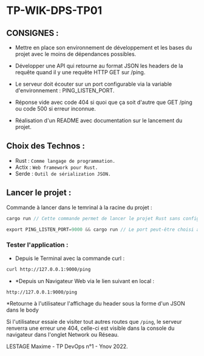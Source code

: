 # TP-WIK-DPS-TP01

## CONSIGNES :

- Mettre en place son environnement de développement et les bases du projet avec le moins de dépendances possibles.
- Développer une API qui retourne au format JSON les headers de la requête quand il y une requête HTTP GET sur /ping.
- Le serveur doit écouter sur un port configurable via la variable d'environnement : PING_LISTEN_PORT.

- Réponse vide avec code 404 si quoi que ça soit d'autre que GET /ping ou code 500 si erreur inconnue.
- Réalisation d'un README avec documentation sur le lancement du projet.

## Choix des Technos :

- Rust : `Comme langage de programmation.`
- Actix : `Web framework pour Rust.`
- Serde : `Outil de sérialization JSON.`

## Lancer le projet :

Commande à lancer dans le temrinal à la racine du projet :

```rs
cargo run // Cette commande permet de lancer le projet Rust sans configurer le port (par défaut 8080).
```

```rs
export PING_LISTEN_PORT=9000 && cargo run // Le port peut-être choisi au lancement de l'app, dans le cas présent on le définit sur 9000.
```

### Tester l'application :

- Depuis le Terminal avec la commande curl :

```txt
curl http://127.0.0.1:9000/ping
```

- \*Depuis un Navigateur Web via le lien suivant en local :

```txt
http://127.0.0.1:9000/ping
```

\*Retourne à l'utilisateur l'affichage du header sous la forme d'un JSON dans le body

Si l'utilisateur essaie de visiter tout autres routes que `/ping`, le serveur renverra une erreur une 404, celle-ci est visible dans la console du navigateur dans l'onglet Network ou Réseau.

LESTAGE Maxime - TP DevOps n°1 - Ynov 2022.
